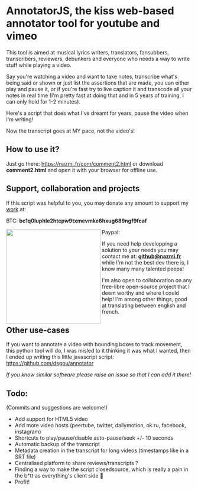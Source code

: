 # AnnotatorJS, the kiss web-based annotator tool for youtube and vimeo
This tool is aimed at musical lyrics writers, translators, fansubbers, transcribers, reviewers, debunkers and everyone who needs a way to write stuff while playing a video.

Say you're watching a video and want to take notes, transcribe what's being said or shown or just list the assertions that are made, you can either play and pause it, or if you're fast try to live caption it and transcode all your notes in real time (I'm pretty fast at doing that and in 5 years of training, I can only hold for 1-2 minutes).

Here's a script that does what I've dreamt for years, pause the video when i'm writing!

Now the transcript goes at MY pace, not the video's!

## How to use it?

Just go there: https://nazmi.fr/com/comment2.html
or download **comment2.html** and open it with your browser for offline use.

## Support, collaboration and projects
If this script was helpful to you, you may donate any amount to support my [work](https://meca.land/en) at:

BTC: **bc1q0luphle2htcpw9txmevmke6hxug689ngf9fcaf**

<a href="bitcoin:bc1q0luphle2htcpw9txmevmke6hxug689ngf9fcaf"><img src="https://nazmi.fr/btc/btc.jpeg" align="left" height="256" ></a>

Paypal:

If you need help developping a solution to your needs you may contact me at: **github@nazmi.fr** while I'm not the best dev there is, I know many many talented peeps!

I'm also open to collaboration on any free-libre open-source project that I deem worthy and where I could help! I'm among other things, good at translating between english and french.


## Other use-cases

If you want to annotate a video with bounding boxes to track movement, this python tool will do, I was misled to it thinking it was what I wanted, then I ended up writing this little javascript script:
https://github.com/dsgou/annotator

*If you know similar software please raise an issue so that I can add it there!*

## Todo:

(Commits and suggestions are welcome!)
- Add support for HTML5 video
- Add more video hosts (peertube, twitter, dailymotion, ok.ru, facebook, instagram)
- Shortcuts to play/pause/disable auto-pause/seek +/- 10 seconds
- Automatic backup of the transcript
- Metadata creation in the transcript for long videos (timestamps like in a SRT file)
- Centralised platform to share reviews/transcripts ?
- Finding a way to make the script closedsource, which is really a pain in the b\*tt as everything's client side 🤔
- Profit!
